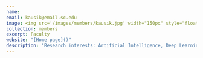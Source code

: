 ```yaml
---
name: 
email: kausik@email.sc.edu
image: <img src='/images/members/kausik.jpg' width="150px" style="float:left; margin:0px 10px 0px 0px;">
collection: members
excerpt: Faculty
website: "[Home page]()"
description: "Research interests: Artificial Intelligence, Deep Learning, Neuroscience, Neurological Signal and Image Analysis."  
---
```


